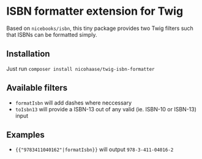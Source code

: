 # ISBN formatter extension for Twig

Based on `nicebooks/isbn`, this tiny package provides two Twig filters such that ISBNs can be formatted simply.

## Installation

Just run `composer install nicohaase/twig-isbn-formatter`

## Available filters

- `formatIsbn` will add dashes where neccessary
- `toIsbn13` will provide a ISBN-13 out of any valid (ie. ISBN-10 or ISBN-13) input

## Examples
- `{{"9783411040162"|formatIsbn}}` will output `978-3-411-04016-2`
